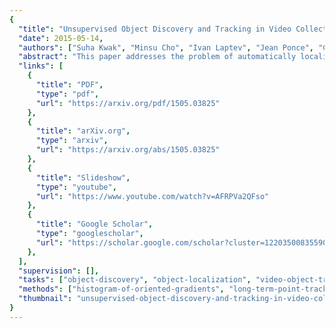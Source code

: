 ```yaml
---
{
  "title": "Unsupervised Object Discovery and Tracking in Video Collections",
  "date": 2015-05-14,
  "authors": ["Suha Kwak", "Minsu Cho", "Ivan Laptev", "Jean Ponce", "Cordelia Schmid"],
  "abstract": "This paper addresses the problem of automatically localizing dominant objects as spatio-temporal tubes in a noisy collection of videos with minimal or even no supervision. We formulate the problem as a combination of two complementary processes: discovery and tracking. The first one establishes correspondences between prominent regions across videos, and the second one associates successive similar object regions within the same video. Interestingly, our algorithm also discovers the implicit topology of frames associated with instances of the same object class across different videos, a role normally left to supervisory information in the form of class labels in conventional image and video understanding methods. Indeed, as demonstrated by our experiments, our method can handle video collections featuring multiple object classes, and substantially outperforms the state of the art in colocalization, even though it tackles a broader problem with much less supervision.",
  "links": [
    {
      "title": "PDF",
      "type": "pdf",
      "url": "https://arxiv.org/pdf/1505.03825"
    },
    {
      "title": "arXiv.org",
      "type": "arxiv",
      "url": "https://arxiv.org/abs/1505.03825"
    },
    {
      "title": "Slideshow",
      "type": "youtube",
      "url": "https://www.youtube.com/watch?v=AFRPVa2QFso"
    },
    {
      "title": "Google Scholar",
      "type": "googlescholar",
      "url": "https://scholar.google.com/scholar?cluster=12203500835590333101"
    },
  ],
  "supervision": [],
  "tasks": ["object-discovery", "object-localization", "video-object-tracking"],
  "methods": ["histogram-of-oriented-gradients", "long-term-point-tracks"],
  "thumbnail": "unsupervised-object-discovery-and-tracking-in-video-collections.jpg"
}
---
```

